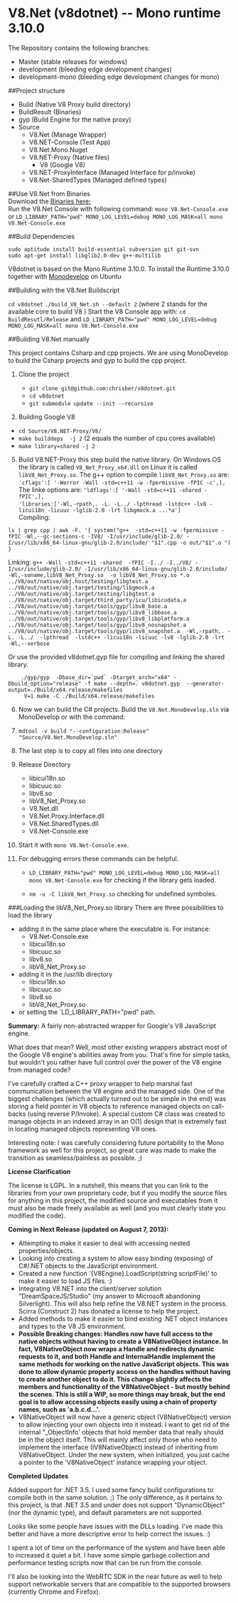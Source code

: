 V8.Net (v8dotnet) -- Mono runtime 3.10.0
================

The Repository contains the following branches:
- Master (stable releases for windows)
- development (bleeding edge development changes)
- development-mono (bleeding edge development changes for mono)   

##Project structure

- Build (Native V8 Proxy build directory)
- BuildResult (Binaries)
- gyp (Build Engine for the native proxy)
- Source
  - V8.Net (Manage Wrapper)
  - V8.NET-Console (Test App)
  - V8.Net.Mono.Nuget
  - V8.NET-Proxy (Native files)
    - V8 (Google V8)
  - V8.NET-ProxyInterface (Managed Interface for p/invoke)
  - V8.Net-SharedTypes (Managed defined types)


##Use V8.Net from Binaries   
Download the [Binaries here:](https://github.com/chrisber/v8dotnet/releases)   
Run the  V8.Net Console with following command:
`mono V8.Net-Console.exe`
or 
`LD_LIBRARY_PATH="pwd" MONO_LOG_LEVEL=debug MONO_LOG_MASK=all mono V8.Net-Console.exe`



##Build Dependencies

```
sudo aptitude install build-essential subversion git git-svn
sudo apt-get install libglib2.0-dev g++-multilib
```
V8dotnet is based on the Mono Runtime 3.10.0. To install the Runtime 3.10.0 together with [Monodevelop](http://www.monodevelop.com/download/) on Ubuntu


##Building with the V8.Net Buildscript

`cd v8dotnet`
`./build_V8_Net.sh --default 2`      (where 2 stands for the available core to build V8 )
Start the V8 Console app with:
`cd BuildResutl/Release` 
and 
`LD_LIBRARY_PATH="pwd" MONO_LOG_LEVEL=debug MONO_LOG_MASK=all mono V8.Net-Console.exe`



##Building V8.Net manually

This project contains Csharp and cpp projects. We are using MonoDevelop to build the Csharp projects and gyp to build the cpp project.

1. Clone the project
   - `git clone git@github.com:chrisber/v8dotnet.git` 
   - `cd v8dotnet`
   - `git submodule update --init --recursive`

2. Building Google V8
  - `cd Source/V8.NET-Proxy/V8/`
  - `make builddeps  -j 2` (2 equals the number of cpu cores available)
  - `make library=shared -j 2` 

5. Build V8.NET-Proxy this step build the native library. On Windows OS the library is called `V8_Net_Proxy_x64.dll` on Linux it is called `libV8_Net_Proxy.so`.
The g++ option to compile `libV8_Net_Proxy.so` are:   
  `'cflags':[ '-Werror -Wall -std=c++11 -w -fpermissive -fPIC -c',],`
The linke options are:
`'ldflags':[ '-Wall -std=c++11 -shared -fPIC',],`   
`'libraries:['-Wl,-rpath,. -L. -L../ -lpthread -lstdc++ -lv8 -licui18n -licuuc -lglib-2.0 -lrt libgmock.a ...*a']`  
Compiling:
 ```
ls | grep cpp | awk -F. '{ system("g++  -std=c++11 -w -fpermissive -fPIC -Wl,--gc-sections-c -IV8/ -I/usr/include/glib-2.0/ -I/usr/lib/x86_64-linux-gnu/glib-2.0/include/ "$1".cpp -o out/"$1".o ") }
```   
Linking:
```g++ -Wall -std=c++11 -shared  -fPIC -I../ -I../V8/ -I/usr/include/glib-2.0/ -I/usr/lib/x86_64-linux-gnu/glib-2.0/include/   -Wl,-soname,libV8_Net_Proxy.so  -o libV8_Net_Proxy.so *.o ../V8/out/native/obj.host/testing/libgtest.a ../V8/out/native/obj.target/testing/libgmock.a ../V8/out/native/obj.target/testing/libgtest.a ../V8/out/native/obj.target/third_party/icu/libicudata.a ../V8/out/native/obj.target/tools/gyp/libv8_base.a ../V8/out/native/obj.target/tools/gyp/libv8_libbase.a ../V8/out/native/obj.target/tools/gyp/libv8_libplatform.a ../V8/out/native/obj.target/tools/gyp/libv8_nosnapshot.a ../V8/out/native/obj.target/tools/gyp/libv8_snapshot.a  -Wl,-rpath,. -L. -L../  -lpthread  -lstdc++ -licui18n -licuuc -lv8 -lglib-2.0 -lrt  -Wl,--verbose```   

Or use the provided v8dotnet.gyp file for compiling and linking the shared library.   
```
    ./gyp/gyp  -Dbase_dir=`pwd` -Dtarget_arch="x64" -Dbuild_option="release" -f make --depth=. v8dotnet.gyp  --generator-output=./Build/x64.release/makefiles
     V=1 make -C ./Build/x64.release/makefiles
```   

6. Now we can build the C# projects. Build the `V8.Net.MonoDevelop.sln` via MonoDevelop or with the command:

7.  `mdtool -v build "--configuration:Release" "Source/V8.Net.MonoDevelop.sln"`

8. The last step is to copy all files into one directory

9. Release Directory
    - libicui18n.so
    - libicuuc.so
    - libv8.so
    - libV8_Net_Proxy.so
    - V8.Net.dll
    - V8.Net.Proxy.Interface.dll
    - V8.Net.SharedTypes.dll
    - V8.Net-Console.exe
10. Start it with `mono V8.Net-Console.exe`.
11. For debugging errors these commands can be helpful.
    - `LD_LIBRARY_PATH="pwd" MONO_LOG_LEVEL=debug MONO_LOG_MASK=all mono V8.Net-Console.exe` for checking if the library gets loaded.

    - `nm -u -C libV8_Net_Proxy.so` checking for undefined symboles.

###Loading the libV8_Net_Proxy.so library
There are three possibilities to load the library
- adding it in the same place where the executable is. For instance:
    - V8.Net-Console.exe
    - libicui18n.so
    - libicuuc.so
    - libv8.so
    - libV8_Net_Proxy.so
- adding it in the /usr/lib directory
    - libicui18n.so
    - libicuuc.so
    - libv8.so
    - libV8_Net_Proxy.so
- or setting the `LD_LIBRARY_PATH="pwd" path.
    





**Summary:** A fairly non-abstracted wrapper for Google's V8 JavaScript engine.

What does that mean? Well, most other existing wrappers abstract most of the Google V8 engine's abilities away from you.  That's fine for simple tasks, but wouldn't you rather have full control over the power of the V8 engine from managed code?

I've carefully crafted a C++ proxy wrapper to help marshal fast communication between the V8 engine and the managed side.  One of the biggest challenges (which actually turned out to be simple in the end) was storing a field pointer in V8 objects to reference managed objects on call-backs (using reverse P/Invoke).  A special custom C# class was created to manage objects in an indexed array in an O(1) design that is extremely fast in locating managed objects representing V8 ones.

Interesting note: I was carefully considering future portability to the Mono framework as well for this project, so great care was made to make the transition as seamless/painless as possible. ;)

**License Clarification**

The license is LGPL.  In a nutshell, this means that you can link to the libraries from your own proprietary code, but if you modify the source files for anything in this project, the modified source and executables from it must also be made freely available as well (and you must clearly state you modified the code).

**Coming in Next Release (updated on August 7, 2013):**

  * Attempting to make it easier to deal with accessing nested properties/objects.
  * Looking into creating a system to allow easy binding (exposing) of C#/.NET objects to the JavaScript environment.
  * Created a new function '{V8Engine}.LoadScript(string scriptFile)' to make it easier to load JS files. :)
  * Integrating V8.NET into the client/server solution "DreamSpaceJS/Studio" (my answer to Microsoft abandoning Silverlight).  This will also help refine the V8.NET system in the process.  Scirra (Construct 2) has donated a license to help the project.
  * Added methods to make it easier to bind existing .NET object instances and types to the V8 JS environment.
  * **Possible Breaking changes:  Handles now have full access to the native objects without having to create a V8NativeObject instance.  In fact, V8NativeObject now wraps a Handle and redirects dynamic requests to it, and both Handle and InternalHandle implement the same methods for working on the native JavaScript objects.  This was done to allow dynamic property access on the handles without having to create another object to do it.  This change slightly affects the members and functionality of the V8NativeObject - but mostly behind the scenes.  This is still a WIP, so more things may break, but the end goal is to allow accessing objects easily using a chain of property names, such as 'a.b.c.d...'.**
  * V8NativeObject will now have a generic object (V8NativeObject<T>) version to allow injecting your own objects into it instead.  I want to get rid of the internal "_ObjectInfo' objects that hold member data that really should be in the object itself.  This will mainly affect only those who need to implement the interface (IV8NativeObject) instead of inheriting from V8NativeObject.  Under the new system, when initialized, you just cache a pointer to the 'V8NativeObject' instance wrapping your object.

**Completed Updates**

Added support for .NET 3.5.  I used some fancy build configurations to compile both in the same solution. ;) The only difference, as it pertains to this project, is that .NET 3.5 and under does not support "DynamicObject" (nor the dynamic type), and default parameters are not supported.

Looks like some people have issues with the DLLs loading.  I've made this better and have a more descriptive error to help correct the issues. :)

I spent a lot of time on the performance of the system and have been able to increased it quiet a bit. I have some simple garbage collection and performance testing scripts now that can be run from the console.

I'll also be looking into the WebRTC SDK in the near future as well to help support networkable servers that are compatible to the supported browsers (currently Chrome and Firefox).
